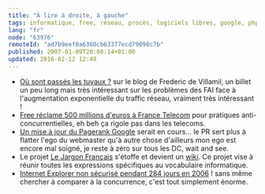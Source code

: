 ```yaml
---
title: "À lire à droite, à gauche"
tags: informatique, free, réseau, procès, logiciels libres, google, php, internet explorer, référencement, sécurité
lang: "fr"
node: "63976"
remoteId: "ad7b9eef0a6360cb63377ecd79098c7b"
published: 2007-01-09T20:08:14+01:00
updated: 2016-02-12 12:49
---
```

 * [Où sont passés les tuyaux ?](https://t37.net/ou-sont-passes-les-tuyaux.html) sur le blog de Frederic de Villamil, un billet un peu long mais très intéressant sur les problèmes des FAI face à l'augmentation exponentielle du traffic réseau, vraiment très intéressant !
 * [Free réclame 500 millions d'euros à France Telecom](http://www.freenews.fr/index.php?itemid=4245) pour pratiques anti-concurrentielles, eh beh ça rigole pas dans les telecoms.
 * [Un mise à jour du Pagerank Google](http://www.webrankinfo.com/forums/viewtopic_65634.htm) serait en cours… le PR sert plus à flatter l'ego du webmaster qu'à autre chose d'ailleurs mon ego est encore mal soigné, je reste à zéro sur tous les DC, wait and see.
 * Le projet [Le Jargon Français](http://jargonf.discu.org/index.php/Accueil) s'étoffe et devient un [wiki](http://jargonf.discu.org/index.php/wiki). Ce projet vise à réunir toutes les expressions spécifiques au vocabulaire informatique.
 * [Internet Explorer non sécurisé pendant 284 jours en 2006](http://standblog.org/blog/post/2007/01/09/A-propos-de-securite-des-navigateurs) ! sans même chercher à comparer à la concurrence, c'est tout simplement énorme.
